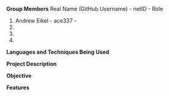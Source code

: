 **Group Members**
Real Name (GitHub Username) - netID - Role
1) Andrew Eikel - ace337 - 
2) 
3) 
4) 

**Languages and Techniques Being Used**



**Project Description**



**Objective**





**Features**

